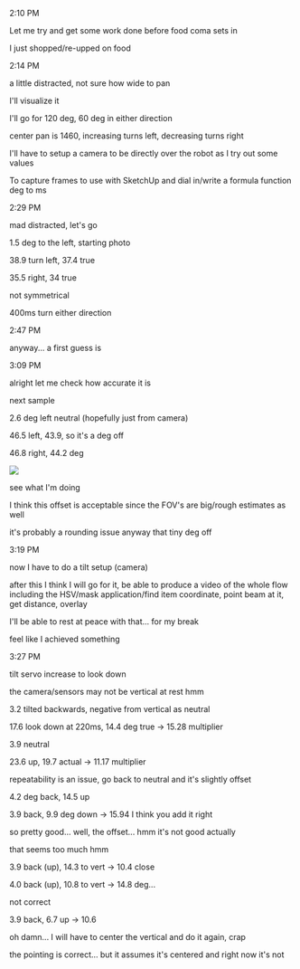 2:10 PM

Let me try and get some work done before food coma sets in

I just shopped/re-upped on food

2:14 PM

a little distracted, not sure how wide to pan

I'll visualize it

I'll go for 120 deg, 60 deg in either direction

center pan is 1460, increasing turns left, decreasing turns right

I'll have to setup a camera to be directly over the robot as I try out some values

To capture frames to use with SketchUp and dial in/write a formula function deg to ms

2:29 PM

mad distracted, let's go

1.5 deg to the left, starting photo

38.9 turn left, 37.4 true

35.5 right, 34 true

not symmetrical

400ms turn either direction

2:47 PM

anyway... a first guess is

3:09 PM

alright let me check how accurate it is

next sample

2.6 deg left neutral (hopefully just from camera)

46.5 left, 43.9, so it's a deg off

46.8 right, 44.2 deg

<img src="../../confirm-pan-angles.JPG"/>

see what I'm doing

I think this offset is acceptable since the FOV's are big/rough estimates as well

it's probably a rounding issue anyway that tiny deg off

3:19 PM

now I have to do a tilt setup (camera)

after this I think I will go for it, be able to produce a video of the whole flow including the HSV/mask application/find item coordinate, point beam at it, get distance, overlay

I'll be able to rest at peace with that... for my break

feel like I achieved something

3:27 PM

tilt servo increase to look down

the camera/sensors may not be vertical at rest hmm

3.2 tilted backwards, negative from vertical as neutral

17.6 look down at 220ms, 14.4 deg true -> 15.28 multiplier

3.9 neutral

23.6 up, 19.7 actual -> 11.17 multiplier

repeatability is an issue, go back to neutral and it's slightly offset

4.2 deg back, 14.5 up

3.9 back, 9.9 deg down -> 15.94 I think you add it right

so pretty good... well, the offset... hmm it's not good actually

that seems too much hmm

3.9 back (up), 14.3 to vert -> 10.4 close

4.0 back (up), 10.8 to vert -> 14.8 deg...

not correct

3.9 back, 6.7 up -> 10.6

oh damn... I will have to center the vertical and do it again, crap

the pointing is correct... but it assumes it's centered and right now it's not




